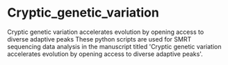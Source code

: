 # Cryptic_genetic_variation
Cryptic genetic variation accelerates evolution by opening access to diverse adaptive peaks
These python scripts are used for SMRT sequencing data analysis in the manuscript titled 'Cryptic genetic variation accelerates evolution by opening access to diverse adaptive peaks'.
